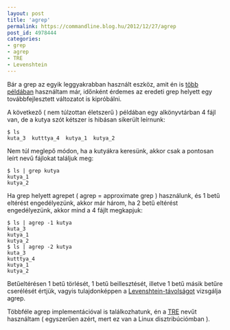 ```yaml
---
layout: post
title: 'agrep'
permalink: https://commandline.blog.hu/2012/12/27/agrep
post_id: 4978444
categories: 
- grep
- agrep
- TRE
- Levenshtein
---
```


Bár a grep az egyik leggyakrabban használt eszköz, amit én is 
[több példában](http://commandline.blog.hu/search?searchterm=grep&searchmode=OR&submit=Keres%C3%A9s) használtam már, időnként érdemes az eredeti grep helyett egy továbbfejlesztett változatot is kipróbálni.

A következő ( nem túlzottan életszerű ) példában egy alkönyvtárban 4 fájl van, de a kutya szót kétszer is hibásan sikerült leírnunk:

```
$ ls 
kuta_3  kutttya_4  kutya_1  kutya_2
```

Nem túl meglepő módon, ha a kutyákra keresünk, akkor csak a pontosan leírt nevű fájlokat találjuk meg:

```
$ ls | grep kutya
kutya_1
kutya_2
```

Ha grep helyett agrepet ( agrep = approximate grep ) használunk, és 1 betű eltérést engedélyezünk, akkor már három, ha 2 betű eltérést engedélyezünk, akkor mind a 4 fájlt megkapjuk:

```
$ ls | agrep -1 kutya
kuta_3
kutya_1
kutya_2
$ ls | agrep -2 kutya
kuta_3
kutttya_4
kutya_1
kutya_2
```

Betűeltérésen 1 betű törlését, 1 betű beillesztését, illetve 1 betű másik betűre cserélését értjük, vagyis tulajdonképpen a 
[Levenshtein-távolságot](http://en.wikipedia.org/wiki/Levenshtein_distance) vizsgálja agrep.

Többféle agrep implementációval is találkozhatunk, én a 
[TRE](http://laurikari.net/tre/) nevűt használtam ( egyszerűen azért, mert ez van a Linux disztribúciómban ).